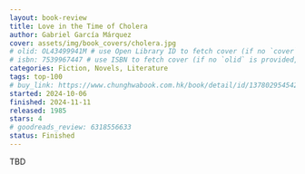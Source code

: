 ```yaml
---
layout: book-review
title: Love in the Time of Cholera
author: Gabriel García Márquez
cover: assets/img/book_covers/cholera.jpg
# olid: OL43499941M # use Open Library ID to fetch cover (if no `cover` is provided)
# isbn: 7539967447 # use ISBN to fetch cover (if no `olid` is provided, dashes are optional)
categories: Fiction, Novels, Literature
tags: top-100
# buy_link: https://www.chunghwabook.com.hk/book/detail/id/1378029545429738599
started: 2024-10-06
finished: 2024-11-11
released: 1985
stars: 4
# goodreads_review: 6318556633
status: Finished
---
```


TBD